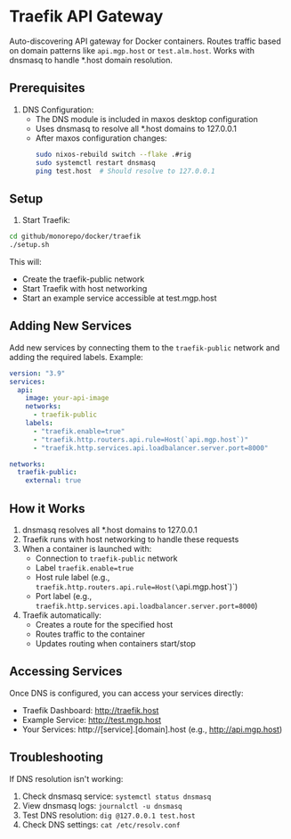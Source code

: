 # Traefik API Gateway

Auto-discovering API gateway for Docker containers. Routes traffic based on domain patterns like `api.mgp.host` or `test.alm.host`. Works with dnsmasq to handle *.host domain resolution.

## Prerequisites

1. DNS Configuration:
   - The DNS module is included in maxos desktop configuration
   - Uses dnsmasq to resolve all *.host domains to 127.0.0.1
   - After maxos configuration changes:
     ```bash
     sudo nixos-rebuild switch --flake .#rig
     sudo systemctl restart dnsmasq
     ping test.host  # Should resolve to 127.0.0.1
     ```

## Setup

1. Start Traefik:
```bash
cd github/monorepo/docker/traefik
./setup.sh
```

This will:
- Create the traefik-public network
- Start Traefik with host networking
- Start an example service accessible at test.mgp.host

## Adding New Services

Add new services by connecting them to the `traefik-public` network and adding the required labels. Example:

```yaml
version: "3.9"
services:
  api:
    image: your-api-image
    networks:
      - traefik-public
    labels:
      - "traefik.enable=true"
      - "traefik.http.routers.api.rule=Host(`api.mgp.host`)"
      - "traefik.http.services.api.loadbalancer.server.port=8000"

networks:
  traefik-public:
    external: true
```

## How it Works

1. dnsmasq resolves all *.host domains to 127.0.0.1
2. Traefik runs with host networking to handle these requests
3. When a container is launched with:
   - Connection to `traefik-public` network
   - Label `traefik.enable=true`
   - Host rule label (e.g., `traefik.http.routers.api.rule=Host(\`api.mgp.host\`)`)
   - Port label (e.g., `traefik.http.services.api.loadbalancer.server.port=8000`)
4. Traefik automatically:
   - Creates a route for the specified host
   - Routes traffic to the container
   - Updates routing when containers start/stop

## Accessing Services

Once DNS is configured, you can access your services directly:

- Traefik Dashboard: http://traefik.host
- Example Service: http://test.mgp.host
- Your Services: http://[service].[domain].host (e.g., http://api.mgp.host)

## Troubleshooting

If DNS resolution isn't working:
1. Check dnsmasq service: `systemctl status dnsmasq`
2. View dnsmasq logs: `journalctl -u dnsmasq`
3. Test DNS resolution: `dig @127.0.0.1 test.host`
4. Check DNS settings: `cat /etc/resolv.conf`